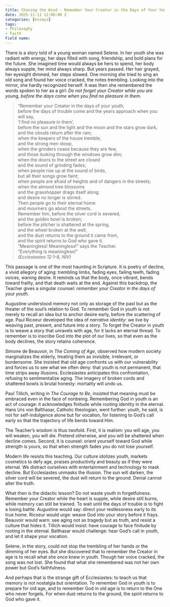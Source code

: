 ```yaml
---
title: Chasing the Wind - Remember Your Creator in the Days of Your Youth  
date: 2025-11-11 12:00:00 Z
categories: [essays]
tags:
- Philosophy
- Faith
Field name: 
---
```

There is a story told of a young woman named Selene. In her youth she was radiant with energy, her days filled with song, friendship, and bold plans for the future. She imagined time would always be hers to spend, her body always supple, her mind always sharp. But years passed. Her hair grayed, her eyesight dimmed, her steps slowed. One morning she tried to sing an old song and found her voice cracked, the notes trembling. Looking into the mirror, she hardly recognized herself. It was then she remembered the words spoken to her as a girl: *Do not forget your Creator while you are young, before the days come when you find no pleasure in them.*  

> “Remember your Creator in the days of your youth,  
>     before the days of trouble come and the years approach when you will say,  
>     ‘I find no pleasure in them’,   
> before the sun and the light and the moon and the stars grow dark,  
>     and the clouds return after the rain;  
> when the keepers of the house tremble,  
>     and the strong men stoop,  
> when the grinders cease because they are few,  
>     and those looking through the windows grow dim;  
> when the doors to the street are closed  
>     and the sound of grinding fades;  
> when people rise up at the sound of birds,  
>     but all their songs grow faint;  
> when people are afraid of heights and of dangers in the streets;  
> when the almond tree blossoms  
>     and the grasshopper drags itself along  
>     and desire no longer is stirred.  
> Then people go to their eternal home  
>     and mourners go about the streets.  
> Remember him, before the silver cord is severed,  
>     and the golden bowl is broken;  
> before the pitcher is shattered at the spring,  
>     and the wheel broken at the well,  
> and the dust returns to the ground it came from,  
>     and the spirit returns to God who gave it.  
> “Meaningless! Meaningless!” says the Teacher.  
>     “Everything is meaningless!”  
> *(Ecclesiastes 12:1–8, NIV)*  

This passage is one of the most haunting in Scripture. It is poetry of decline, a vivid allegory of aging: trembling limbs, fading eyes, failing teeth, fading voices, waning desire. It reminds us that the body, once vibrant, bends toward frailty, and that death waits at the end. Against this backdrop, the Teacher gives a singular counsel: *remember your Creator in the days of your youth.*  

Augustine understood memory not only as storage of the past but as the theater of the soul’s relation to God. To remember God in youth is not merely to recall an idea but to anchor desire early, before the scattering of age. Paul Ricoeur developed the idea of *narrative identity*: we live by weaving past, present, and future into a story. To forget the Creator in youth is to weave a story that unravels with age, for it lacks an eternal thread. To remember is to inscribe God into the plot of our lives, so that even as the body declines, the story retains coherence.  

Simone de Beauvoir, in *The Coming of Age*, observed how modern society marginalizes the elderly, treating them as invisible, irrelevant, or burdensome. She insisted that old age confronts us with our vulnerability and forces us to see what we often deny: that youth is not permanent, that time strips away illusions. Ecclesiastes anticipates this confrontation, refusing to sentimentalize aging. The imagery of broken cords and shattered bowls is brutal honesty: mortality will undo us.  

Paul Tillich, writing in *The Courage to Be*, insisted that meaning must be embraced even in the face of nonbeing. Remembering God in youth is an act of courage: it acknowledges finitude while rooting identity in the eternal. Hans Urs von Balthasar, Catholic theologian, went further: youth, he said, is not for self-indulgence alone but for vocation, for listening to God’s call early so that the trajectory of life bends toward Him.  

The Teacher’s wisdom is thus twofold. First, it is realism: you will age, you will weaken, you will die. Pretend otherwise, and you will be shattered when decline comes. Second, it is counsel: orient yourself toward God while strength is yours, so that when strength fades you do not lose yourself.  

Modern life resists this teaching. Our culture idolizes youth, markets cosmetics to defy age, praises productivity and beauty as if they were eternal. We distract ourselves with entertainment and technology to mask decline. But Ecclesiastes unmasks the illusion. The sun will darken, the silver cord will be severed, the dust will return to the ground. Denial cannot alter the truth.  

What then is the didactic lesson? Do not waste youth in forgetfulness. Remember your Creator while the heart is supple, while desire still burns, while memory can still be trained. To wait until the days of trouble is to fight a losing battle. Augustine would say: direct your restlessness early to its true home. Ricoeur would urge: weave God into your story before it frays. Beauvoir would warn: see aging not as tragedy but as truth, and resist a culture that hides it. Tillich would insist: have courage to face finitude by rooting in the eternal. Balthasar would challenge: hear God’s call in youth, and let it shape your vocation.  

Selene, in the story, could not stop the trembling of her hands or the dimming of her eyes. But she discovered that to remember the Creator in age is to recall what she once knew in youth. Though her voice cracked, the song was not lost. She found that what she remembered was not her own power but God’s faithfulness.  

And perhaps that is the strange gift of Ecclesiastes: to teach us that memory is not nostalgia but orientation. To remember God in youth is to prepare for old age, and to remember God in old age is to return to the One who never forgets. For when dust returns to the ground, the spirit returns to God who gave it.  
